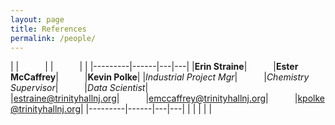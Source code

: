 ```yaml
---
layout: page
title: References
permalink: /people/
---
```


|         |&emsp;&emsp;&emsp;|   |&emsp;&emsp;&emsp;|   |
|---------|------|---|---|
|**Erin Straine**|&emsp;&emsp;&emsp;|**Ester McCaffrey**|&emsp;&emsp;&emsp;|**Kevin Polke**|
|*Industrial Project Mgr*|&emsp;&emsp;&emsp;|*Chemistry Supervisor*|&emsp;&emsp;&emsp;|*Data Scientist*|
|estraine@trinityhallnj.org|&emsp;&emsp;&emsp;|emccaffrey@trinityhallnj.org|&emsp;&emsp;&emsp;|kpolke@trinityhallnj.org|
|---------|------|---|---|
|         |      |   |   |


